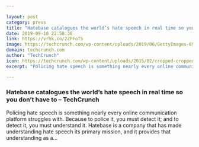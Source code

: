 ```yaml
---

layout: post
category: press
title: "Hatebase catalogues the world’s hate speech in real time so you don’t have to"
date: 2019-09-10 22:58:36
link: https://vrhk.co/2ZPFoT5
image: https://techcrunch.com/wp-content/uploads/2019/06/GettyImages-693777012.jpg?w=552
domain: techcrunch.com
author: "TechCrunch"
icon: https://techcrunch.com/wp-content/uploads/2015/02/cropped-cropped-favicon-gradient.png?w=180
excerpt: "Policing hate speech is something nearly every online communication platform struggles with. Because to police it, you must detect it; and to detect it, you must understand it. Hatebase is a company that has made understanding hate speech its primary mission, and it provides that understanding as a…"

---
```


### Hatebase catalogues the world’s hate speech in real time so you don’t have to – TechCrunch

Policing hate speech is something nearly every online communication platform struggles with. Because to police it, you must detect it; and to detect it, you must understand it. Hatebase is a company that has made understanding hate speech its primary mission, and it provides that understanding as a…